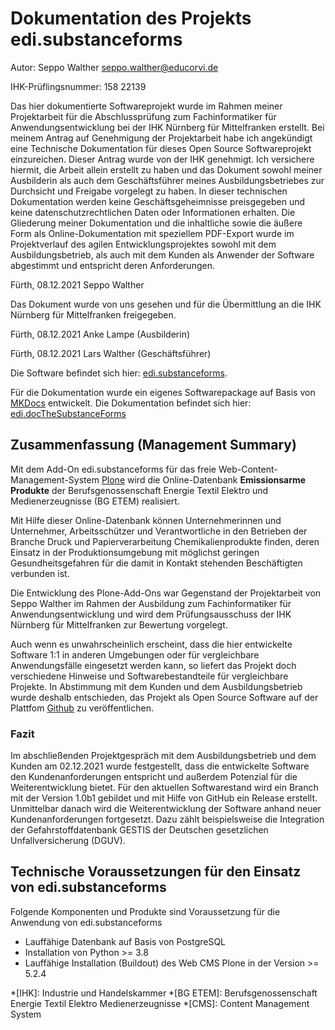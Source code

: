 # Dokumentation des Projekts edi.substanceforms

Autor: Seppo Walther [seppo.walther@educorvi.de](mailto:seppo.walther@educorvi.de)

IHK-Prüflingsnummer: 158 22139

Das hier dokumentierte Softwareprojekt wurde im Rahmen meiner Projektarbeit für die Abschlussprüfung 
zum Fachinformatiker für Anwendungsentwicklung bei der IHK Nürnberg für Mittelfranken erstellt. Bei
meinem Antrag auf Genehmigung der Projektarbeit habe ich angekündigt eine Technische Dokumentation
für dieses Open Source Softwareprojekt einzureichen. Dieser Antrag wurde von der IHK genehmigt. 
Ich versichere hiermit, die Arbeit allein erstellt zu haben und das Dokument sowohl meiner Ausbilderin als auch dem Geschäftsführer meines Ausbildungsbetriebes zur Durchsicht und Freigabe vorgelegt zu haben. 
In dieser technischen Dokumentation werden keine Geschäftsgeheimnisse preisgegeben und keine datenschutzrechtlichen Daten oder Informationen erhalten. 
Die Gliederung meiner Dokumentation und die inhaltliche sowie die äußere Form als Online-Dokumentation mit
speziellem PDF-Export wurde im Projektverlauf des agilen Entwicklungsprojektes sowohl mit dem Ausbildungsbetrieb, als auch mit dem Kunden als Anwender der Software abgestimmt und entspricht deren Anforderungen.

Fürth, 08.12.2021 Seppo Walther

Das Dokument wurde von uns gesehen und für die Übermittlung an die IHK Nürnberg für Mittelfranken
freigegeben.

Fürth, 08.12.2021 Anke Lampe (Ausbilderin)

Fürth, 08.12.2021 Lars Walther (Geschäftsführer)

Die Software befindet sich hier: [edi.substanceforms](https://github.com/educorvi/edi.substanceforms).

Für die Dokumentation wurde ein eigenes Softwarepackage auf Basis von [MKDocs](https://www.mkdocs.org/)
entwickelt. Die Dokumentation befindet sich hier: [edi.docTheSubstanceForms](https://github.com/educorvi/edi.docTheSubstanceForms/)


## Zusammenfassung (Management Summary)

Mit dem Add-On edi.substanceforms für das freie Web-Content-Management-System [Plone](https://www.plone.org)
wird die Online-Datenbank **Emissionsarme Produkte** der Berufsgenossenschaft Energie Textil Elektro und 
Medienerzeugnisse (BG ETEM) realisiert.

Mit Hilfe dieser Online-Datenbank können Unternehmerinnen und Unternehmer, Arbeitsschützer und Verantwortliche
in den Betrieben der Branche Druck und Papierverarbeitung Chemikalienprodukte finden, deren Einsatz in der
Produktionsumgebung mit möglichst geringen Gesundheitsgefahren für die damit in Kontakt stehenden Beschäftigten
verbunden ist.

Die Entwicklung des Plone-Add-Ons war Gegenstand der Projektarbeit von Seppo Walther im Rahmen der Ausbildung
zum Fachinformatiker für Anwendungsentwicklung und wird dem Prüfungsausschuss der IHK Nürnberg für Mittelfranken
zur Bewertung vorgelegt.

Auch wenn es unwahrscheinlich erscheint, dass die hier entwickelte Software 1:1 in anderen Umgebungen oder
für vergleichbare Anwendungsfälle eingesetzt werden kann, so liefert das Projekt doch verschiedene Hinweise und
Softwarebestandteile für vergleichbare Projekte. In Abstimmung mit dem Kunden und dem Ausbildungsbetrieb wurde
deshalb entschieden, das Projekt als Open Source Software auf der Plattfom [Github](https://github.com) zu 
veröffentlichen.

### Fazit 

Im abschließenden Projektgespräch mit dem Ausbildungsbetrieb und dem Kunden am 02.12.2021 wurde festgestellt, 
dass die entwickelte Software den Kundenanforderungen entspricht und außerdem Potenzial für die
Weiterentwicklung bietet. Für den aktuellen Softwarestand wird ein Branch mit der Version 1.0b1 gebildet und
mit Hilfe von GitHub ein Release erstellt. Unmittelbar danach wird die Weiterentwicklung der Software anhand 
neuer Kundenanforderungen fortgesetzt. Dazu zählt beispielsweise die Integration der Gefahrstoffdatenbank
GESTIS der Deutschen gesetzlichen Unfallversicherung (DGUV).

## Technische Voraussetzungen für den Einsatz von edi.substanceforms

Folgende Komponenten und Produkte sind Voraussetzung für die Anwendung von edi.substanceforms

- Lauffähige Datenbank auf Basis von PostgreSQL
- Installation von Python >= 3.8
- Lauffähige Installation (Buildout) des Web CMS Plone in der Version >= 5.2.4

*[IHK]: Industrie und Handelskammer
*[BG ETEM]: Berufsgenossenschaft Energie Textil Elektro Medienerzeugnisse
*[CMS]: Content Management System
